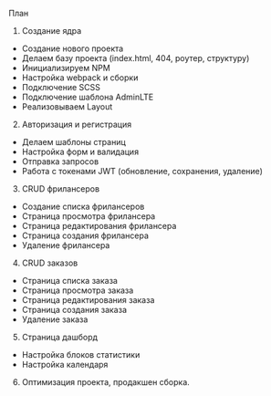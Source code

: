 План
1. Создание ядра
- Создание нового проекта
- Делаем базу проекта (index.html, 404, роутер, структуру)
- Инициализируем NPM
- Настройка webpack и сборки
- Подключение SCSS
- Подключение шаблона AdminLTE
- Реализовываем Layout
2. Авторизация и регистрация
- Делаем шаблоны страниц
- Настройка форм и валидация
- Отправка запросов
- Работа с токенами JWT (обновление, сохранения, удаление)
3. CRUD фрилансеров
- Создание списка фрилансеров
- Страница просмотра фрилансера
- Страница редактирования фрилансера
- Страница создания фрилансера
- Удаление фрилансера
4. CRUD заказов
- Страница списка заказа
- Страница просмотра заказа
- Страница редактирования заказа
- Страница создания заказа
- Удаление заказа
5. Страница дашборд
- Настройка блоков статистики
- Настройка календаря
6. Оптимизация проекта, продакшен сборка.
